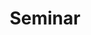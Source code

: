 ---
layout: project
title: "Seminar"
description: "세미나 내용 정리"
header-img: "img/home-bg.jpg"
category: seminar
---